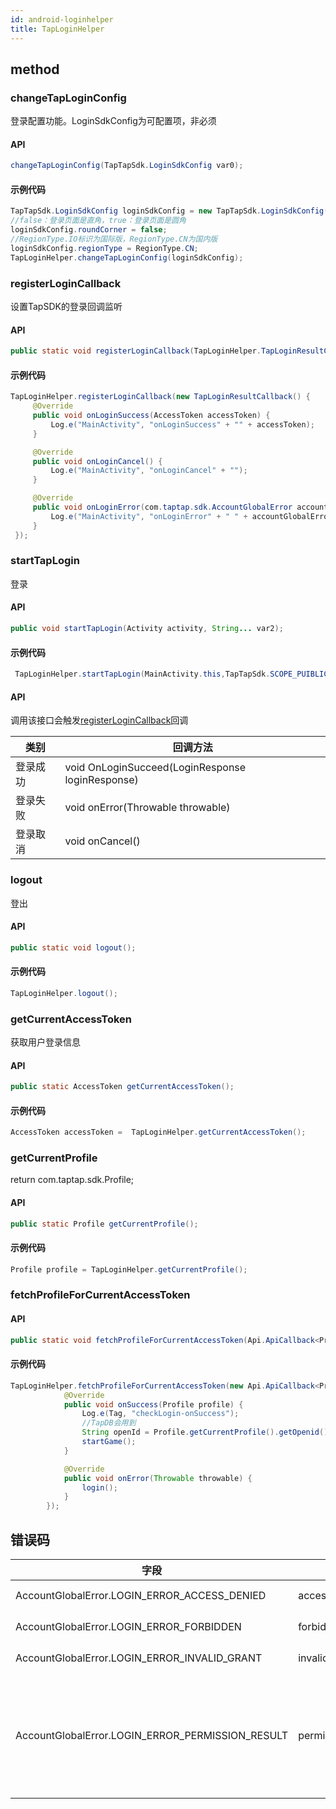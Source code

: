 ```yaml
---
id: android-loginhelper
title: TapLoginHelper
---
```

## method


### changeTapLoginConfig

登录配置功能。LoginSdkConfig为可配置项，非必须  

#### API

```java
changeTapLoginConfig(TapTapSdk.LoginSdkConfig var0);
```

#### 示例代码

```java
TapTapSdk.LoginSdkConfig loginSdkConfig = new TapTapSdk.LoginSdkConfig();
//false：登录页面是直角，true：登录页面是圆角
loginSdkConfig.roundCorner = false;
//RegionType.IO标识为国际版，RegionType.CN为国内版
loginSdkConfig.regionType = RegionType.CN;
TapLoginHelper.changeTapLoginConfig(loginSdkConfig);
```

### registerLoginCallback

设置TapSDK的登录回调监听  

#### API  

```java
public static void registerLoginCallback(TapLoginHelper.TapLoginResultCallback loginResultCallback);
```

#### 示例代码

```java
TapLoginHelper.registerLoginCallback(new TapLoginResultCallback() {
     @Override
     public void onLoginSuccess(AccessToken accessToken) {
         Log.e("MainActivity", "onLoginSuccess" + "" + accessToken);
     }

     @Override
     public void onLoginCancel() {
         Log.e("MainActivity", "onLoginCancel" + "");
     }

     @Override
     public void onLoginError(com.taptap.sdk.AccountGlobalError accountGlobalError) {
         Log.e("MainActivity", "onLoginError" + " " + accountGlobalError.toJsonString());
     }
 });
```

### startTapLogin

登录

#### API

```java
public void startTapLogin(Activity activity, String... var2);
```

#### 示例代码

```java
 TapLoginHelper.startTapLogin(MainActivity.this,TapTapSdk.SCOPE_PUIBLIC_PROFILE);
```

#### API

调用该接口会触发[registerLoginCallback](#registerlogincallback)回调

| 类别   | 回调方法                                             |
| ---- | ------------------------------------------------ |
| 登录成功 | void OnLoginSucceed(LoginResponse loginResponse) |
| 登录失败 | void onError(Throwable throwable)                |
| 登录取消 | void onCancel()                                  |

### logout

登出

#### API

```java
public static void logout();
```

#### 示例代码

```java
TapLoginHelper.logout();
```

### getCurrentAccessToken

获取用户登录信息

#### API

```java
public static AccessToken getCurrentAccessToken();
```

#### 示例代码

```java
AccessToken accessToken =  TapLoginHelper.getCurrentAccessToken();
```

### getCurrentProfile

return com.taptap.sdk.Profile;

#### API

```java
public static Profile getCurrentProfile();
```

#### 示例代码

```java
Profile profile = TapLoginHelper.getCurrentProfile();
```

### fetchProfileForCurrentAccessToken

#### API

```java
public static void fetchProfileForCurrentAccessToken(Api.ApiCallback<Profile>);
```

#### 示例代码

```java
TapLoginHelper.fetchProfileForCurrentAccessToken(new Api.ApiCallback<Profile>() {
            @Override
            public void onSuccess(Profile profile) {
                Log.e(Tag, "checkLogin-onSuccess");
                //TapDB会用到
                String openId = Profile.getCurrentProfile().getOpenid();
                startGame();
            }

            @Override
            public void onError(Throwable throwable) {
                login();
            }
        });
```

## 错误码
| 字段          | error | 说明       |
| ----------- | --- | -------- |
| AccountGlobalError.LOGIN_ERROR_ACCESS_DENIED       | access_denied   | token失效   |
| AccountGlobalError.LOGIN_ERROR_FORBIDDEN     | forbidden   | token失效     |
| AccountGlobalError.LOGIN_ERROR_INVALID_GRANT     | invalid_grant   |  token失效    |
| AccountGlobalError.LOGIN_ERROR_PERMISSION_RESULT       | permission_result   | 登录失败，发生在首次登录过程中    |

